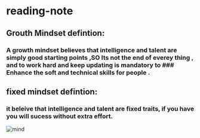 # reading-note
## Grouth Mindset defintion:
### A growth mindset believes that intelligence and talent are simply good starting points ,SO Its not the end of everey thing , and to work hard and keep updating is mandatory to  ### Enhance the soft and technical skills for people .

## fixed mindset defintion:
### it beleive that intelligence and talent are fixed traits, if you have you will sucess without extra effort.

![mind](https://metrifit.com/wp-content/uploads/2020/08/growthmindsetlandscape.jpg)
